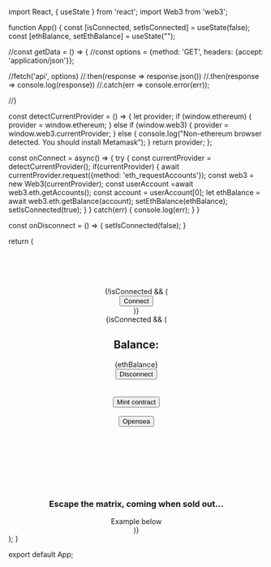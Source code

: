import React, { useState } from 'react';
import Web3 from 'web3';



function App() {
  const [isConnected, setIsConnected] = useState(false);
  const [ethBalance, setEthBalance] = useState("");

  //const getData = () => {
  //const options = {method: 'GET', headers: {accept: 'application/json'}};
  
  //fetch('api', options)
    //.then(response => response.json())
    //.then(response => console.log(response))
    //.catch(err => console.error(err));
  
  //}
  
  
  const detectCurrentProvider = () => {
    let provider;
    if (window.ethereum) {
      provider = window.ethereum;
    } else if (window.web3) {
      provider = window.web3.currentProvider;
    } else {
      console.log("Non-ethereum browser detected. You should install Metamask");
    }
    return provider;
  };
  
  const onConnect = async() => {
    try {
      const currentProvider = detectCurrentProvider();
      if(currentProvider) {
        await currentProvider.request({method: 'eth_requestAccounts'});
        const web3 = new Web3(currentProvider);
        const userAccount  =await web3.eth.getAccounts();
        const account = userAccount[0];
        let ethBalance = await web3.eth.getBalance(account);
        setEthBalance(ethBalance);
        setIsConnected(true);
      }
    } catch(err) {
      console.log(err);
    }
  }
  
  const onDisconnect = () => {
    setIsConnected(false);
  }


    
  return (
    <div className="app">
      <center>
      <div className="app-header">
        <br></br><br></br>
      </div>
      <div className="app-wrapper">
        {!isConnected && (
          <div>
            <button className="app-button" onClick={onConnect}>
            Connect
            </button>
          </div>
        )}
      </div>
      {isConnected && (
        <div className="app-wrapper">
          <div className="app-details">
            <div id="game"></div>
            <div className="app-balance">
              <span><h2>Balance: </h2></span>
              {ethBalance}
            </div>
          </div>
          <div>
            <button className="app-button" onClick={onDisconnect}>
            Disconnect
            </button>
          </div>
          <div>
          </div><br></br>
          <div>
          <a href="https://etherscan.io/"><button className="app-button">Mint contract</button></a><br></br>
          <a href="https://opensea.io/spacejetsNFT"><button className="app-button">Opensea</button></a><br></br><br></br><br></br><br></br>
            <h3>Escape the matrix, coming when sold out...</h3>
            Example below
          </div>
          <div>
          <canvas></canvas>
          <script type="module" src="game.js"></script>
          </div>
          </div>
      )}</center>
    </div>
  );
}

export default App;